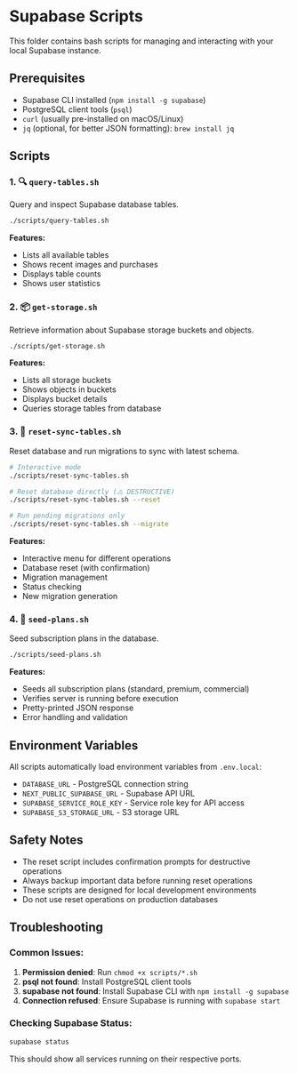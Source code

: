 # Supabase Scripts

This folder contains bash scripts for managing and interacting with your local Supabase instance.

## Prerequisites

- Supabase CLI installed (`npm install -g supabase`)
- PostgreSQL client tools (`psql`)
- `curl` (usually pre-installed on macOS/Linux)
- `jq` (optional, for better JSON formatting): `brew install jq`

## Scripts

### 1. 🔍 `query-tables.sh`

Query and inspect Supabase database tables.

```bash
./scripts/query-tables.sh
```

**Features:**

- Lists all available tables
- Shows recent images and purchases
- Displays table counts
- Shows user statistics

### 2. 📦 `get-storage.sh`

Retrieve information about Supabase storage buckets and objects.

```bash
./scripts/get-storage.sh
```

**Features:**

- Lists all storage buckets
- Shows objects in buckets
- Displays bucket details
- Queries storage tables from database

### 3. 🔄 `reset-sync-tables.sh`

Reset database and run migrations to sync with latest schema.

```bash
# Interactive mode
./scripts/reset-sync-tables.sh

# Reset database directly (⚠️ DESTRUCTIVE)
./scripts/reset-sync-tables.sh --reset

# Run pending migrations only
./scripts/reset-sync-tables.sh --migrate
```

**Features:**

- Interactive menu for different operations
- Database reset (with confirmation)
- Migration management
- Status checking
- New migration generation

### 4. 🌱 `seed-plans.sh`

Seed subscription plans in the database.

```bash
./scripts/seed-plans.sh
```

**Features:**

- Seeds all subscription plans (standard, premium, commercial)
- Verifies server is running before execution
- Pretty-printed JSON response
- Error handling and validation

## Environment Variables

All scripts automatically load environment variables from `.env.local`:

- `DATABASE_URL` - PostgreSQL connection string
- `NEXT_PUBLIC_SUPABASE_URL` - Supabase API URL
- `SUPABASE_SERVICE_ROLE_KEY` - Service role key for API access
- `SUPABASE_S3_STORAGE_URL` - S3 storage URL

## Safety Notes

- The reset script includes confirmation prompts for destructive operations
- Always backup important data before running reset operations
- These scripts are designed for local development environments
- Do not use reset operations on production databases

## Troubleshooting

### Common Issues:

1. **Permission denied**: Run `chmod +x scripts/*.sh`
2. **psql not found**: Install PostgreSQL client tools
3. **supabase not found**: Install Supabase CLI with `npm install -g supabase`
4. **Connection refused**: Ensure Supabase is running with `supabase start`

### Checking Supabase Status:

```bash
supabase status
```

This should show all services running on their respective ports.
